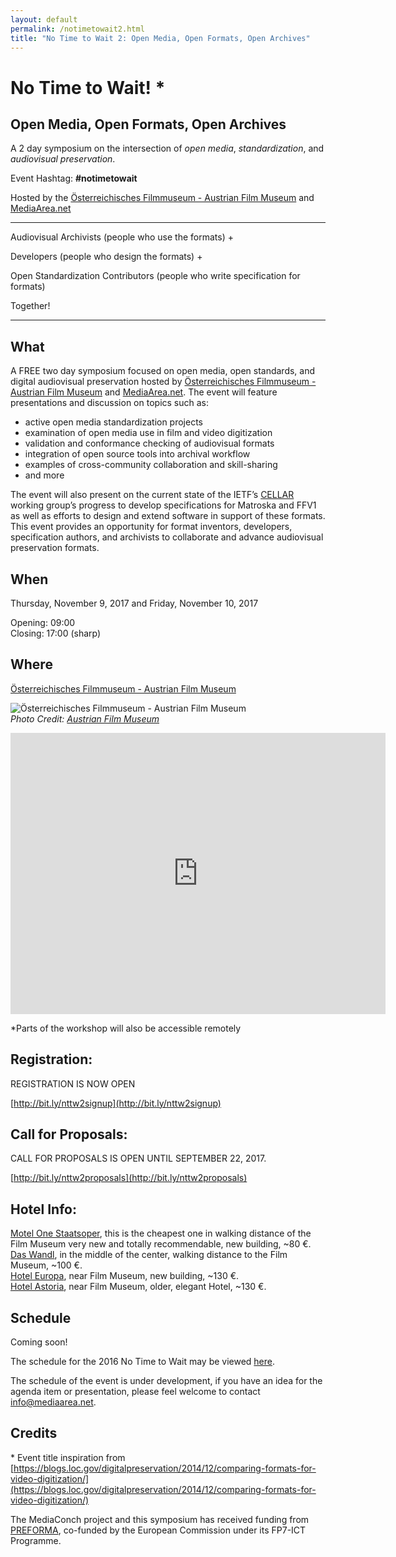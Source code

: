 ```yaml
---
layout: default
permalink: /notimetowait2.html
title: "No Time to Wait 2: Open Media, Open Formats, Open Archives"
---
```


# **No Time to Wait!** \*

## Open Media, Open Formats, Open Archives

A 2 day symposium on the intersection of *open media*, *standardization*, and *audiovisual preservation*.

Event Hashtag: **#notimetowait**

Hosted by the [Österreichisches Filmmuseum - Austrian Film Museum](https://www.filmmuseum.at) and [MediaArea.net](https://mediaarea.net)

----------

Audiovisual Archivists (people who use the formats) &#43;

Developers (people who design the formats) &#43;

Open Standardization Contributors (people who write specification for formats)

Together!

 ----------

## What
A FREE two day symposium focused on open media, open standards, and digital audiovisual preservation hosted by [Österreichisches Filmmuseum - Austrian Film Museum](https://www.filmmuseum.at) and [MediaArea.net](https://mediaarea.net). The event will feature presentations and discussion on topics such as:

- active open media standardization projects
- examination of open media use in film and video digitization
- validation and conformance checking of audiovisual formats
- integration of open source tools into archival workflow
- examples of cross-community collaboration and skill-sharing
- and more

The event will also present on the current state of the IETF’s [CELLAR](https://datatracker.ietf.org/wg/cellar/charter/) working group’s progress to develop specifications for Matroska and FFV1 as well as efforts to design and extend software in support of these formats. This event provides an opportunity for format inventors, developers, specification authors, and archivists to collaborate and advance audiovisual preservation formats.

## When
Thursday, November 9, 2017 and Friday, November 10, 2017

Opening: 09:00  
Closing: 17:00 (sharp)  

## Where
[Österreichisches Filmmuseum - Austrian Film Museum](https://www.filmmuseum.at)

![Österreichisches Filmmuseum - Austrian Film Museum](/MediaConch/images/Filmmuseum_04s.jpeg)  
*Photo Credit: [Austrian Film Museum](https://www.filmmuseum.at/en/press/presse_detail?presse_subkategorie_id=1466964180163&presse_kategorie_id=1466964180159)*

<iframe src="https://www.google.com/maps/embed?pb=!1m18!1m12!1m3!1d2659.100264253581!2d16.36601341613128!3d48.204684654462596!2m3!1f0!2f0!3f0!3m2!1i1024!2i768!4f13.1!3m3!1m2!1s0x476d079bf206f889%3A0xb713b75935f59751!2s%C3%96sterreichisches+Filmmuseum!5e0!3m2!1sen!2sus!4v1500834507933" width="600" height="450" frameborder="0" style="border:0" allowfullscreen></iframe>

\*Parts of the workshop will also be accessible remotely

## Registration:

REGISTRATION IS NOW OPEN

[http://bit.ly/nttw2signup](http://bit.ly/nttw2signup)

## Call for Proposals:

CALL FOR PROPOSALS IS OPEN UNTIL SEPTEMBER 22, 2017.

[http://bit.ly/nttw2proposals](http://bit.ly/nttw2proposals)

## Hotel Info:
[Motel One Staatsoper](https://www.motel-one.com/de/hotels/wien/wien-staatsoper/), this is the cheapest one in walking distance of the Film Museum very new and totally recommendable, new building, ~80 €.  
[Das Wandl](https://www.hotel-wandl.com/), in the middle of the center, walking distance to the Film Museum, ~100 €.  
[Hotel Europa](https://www.austria-trend.at/de/hotels/europa-wien), near Film Museum, new building, ~130 €.  
[Hotel Astoria](http://www.austria-trend.at/de/hotels/astoria), near Film Museum, older, elegant Hotel, ~130 €.  

## Schedule
Coming soon!

The schedule for the 2016 No Time to Wait may be viewed [here](https://docs.google.com/spreadsheets/d/1XRgwKwF6Y2LPy5h-peCag9knn4WZcehI9TI9Qs9a9i4/edit?usp=sharing).

The schedule of the event is under development, if you have an idea for the agenda item or presentation, please feel welcome to contact [info@mediaarea.net](mailto:info@mediaarea.net).

## Credits
\* Event title inspiration from [https://blogs.loc.gov/digitalpreservation/2014/12/comparing-formats-for-video-digitization/](https://blogs.loc.gov/digitalpreservation/2014/12/comparing-formats-for-video-digitization/)

The MediaConch project and this symposium has received funding from [PREFORMA](http://www.preforma-project.eu/), co-funded by the European Commission under its FP7-ICT Programme.

